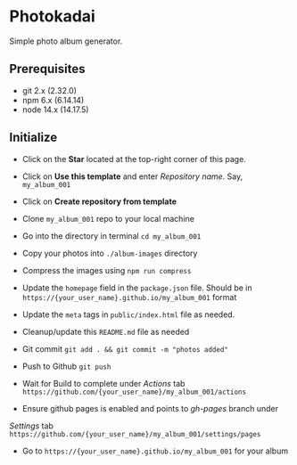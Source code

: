 # Photokadai
Simple photo album generator.

## Prerequisites
* git 2.x (2.32.0)
* npm 6.x (6.14.14)
* node 14.x (14.17.5)

## Initialize
* Click on the **Star** located at the top-right corner of this page.

* Click on **Use this template** and enter *Repository name*. Say, `my_album_001`

* Click on **Create repository from template**

* Clone `my_album_001` repo to your local machine

* Go into the directory in terminal `cd my_album_001` 

* Copy your photos into `./album-images` directory

* Compress the images using `npm run compress`

* Update the `homepage` field in the `package.json` file. Should be in `https://{your_user_name}.github.io/my_album_001` format

* Update the `meta` tags in `public/index.html` file as needed.

* Cleanup/update this `README.md` file as needed

* Git commit `git add . && git commit -m "photos added"`

* Push to Github `git push`

* Wait for Build to complete under *Actions* tab `https://github.com/{your_user_name}/my_album_001/actions`

* Ensure github pages is enabled and points to *gh-pages* branch under 

*Settings* tab `https://github.com/{your_user_name}/my_album_001/settings/pages`

* Go to `https://{your_user_name}.github.io/my_album_001` for your album
